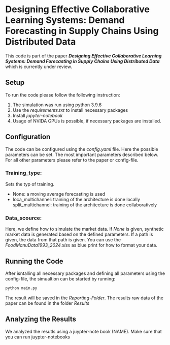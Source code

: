 # Designing Effective Collaborative Learning Systems: Demand Forecasting in Supply Chains Using Distributed Data

This code is part of the paper ***Designing Effective Collaborative Learning Systems: Demand Forecasting in Supply Chains Using Distributed Data*** which is currently under review.

## Setup
To run the code please follow the following instruction:
1. The simulation was run using python 3.9.6
2. Use the _requirements.txt_ to install necessary packages
3. Install _jupyter-notebook_
4. Usage of NVIDA GPUs is possible, if necessary packages are installed.

## Configuration
The code can be configured using the _config.yaml_ file. Here the possible parameters can be set. The most important parameters described below. For all other parameters please refer to the paper or config-file.

### Training_type:
Sets the typ of training. 
- None: a moving average forecasting is used
- loca_multichannel: training of the architecture is done locally
 split_multichannel: training of the architecture is done collaboratively

 ### Data_scource:
 Here, we define how to simulate the market data. If _None_ is given, synthetic market data is generated based on the defined parameters. If a path is given, the data from that path is given. You can use the _FoodManuData1993_2024.xlsx_ as blue print for how to format your data. 

 ## Running the Code
 After isntalling all necessary packages and defining all parameters using the config-file, the simualtion can be started by running:
 ```bash
python main.py
```

The result will be saved in the *Reporting-Folder*. The results raw data of the paper can be found in the folder *Results*

## Analyzing the Results
We analyzed the resutls using a juypter-note book (NAME). Make sure that you can run juypter-notebooks